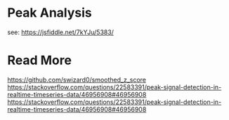 # Peak Analysis

see: https://jsfiddle.net/7kYJu/5383/

# Read More

https://github.com/swizard0/smoothed_z_score
https://stackoverflow.com/questions/22583391/peak-signal-detection-in-realtime-timeseries-data/46956908#46956908
https://stackoverflow.com/questions/22583391/peak-signal-detection-in-realtime-timeseries-data/46956908#46956908
